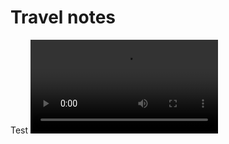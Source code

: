# Travel notes 

Test
<video>
    <source src="https://github.com/BriceChivu/bricetravels/blob/master/assets/Don't%20cry.mp4">
</video>